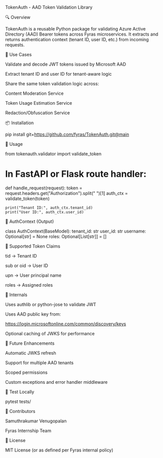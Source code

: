 TokenAuth - AAD Token Validation Library

🔍 Overview

TokenAuth is a reusable Python package for validating Azure Active Directory (AAD) Bearer tokens across Fyras microservices. It extracts and returns authentication context (tenant ID, user ID, etc.) from incoming requests.

🎯 Use Cases

Validate and decode JWT tokens issued by Microsoft AAD

Extract tenant ID and user ID for tenant-aware logic

Share the same token validation logic across:

Content Moderation Service

Token Usage Estimation Service

Redaction/Obfuscation Service

📦 Installation

pip install git+https://github.com/fyras/TokenAuth.git@main

🔧 Usage

from tokenauth.validator import validate_token

# In FastAPI or Flask route handler:
def handle_request(request):
    token = request.headers.get("Authorization").split(" ")[1]
    auth_ctx = validate_token(token)

    print("Tenant ID:", auth_ctx.tenant_id)
    print("User ID:", auth_ctx.user_id)

🧱 AuthContext (Output)

class AuthContext(BaseModel):
    tenant_id: str
    user_id: str
    username: Optional[str] = None
    roles: Optional[List[str]] = []

🔐 Supported Token Claims

tid → Tenant ID

sub or oid → User ID

upn → User principal name

roles → Assigned roles

🔄 Internals

Uses authlib or python-jose to validate JWT

Uses AAD public key from:

https://login.microsoftonline.com/common/discovery/keys

Optional caching of JWKS for performance

📘 Future Enhancements

Automatic JWKS refresh

Support for multiple AAD tenants

Scoped permissions

Custom exceptions and error handler middleware

🧪 Test Locally

pytest tests/

👥 Contributors

Samuthrakumar Venugopalan

Fyras Internship Team

📄 License

MIT License (or as defined per Fyras internal policy)

